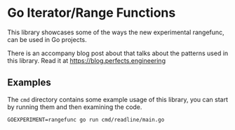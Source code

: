 # Go Iterator/Range Functions

This library showcases some of the ways the new experimental rangefunc, can be used in Go projects.

There is an accompany blog post about that talks about the patterns used in this library. 
Read it at https://blog.perfects.engineering

## Examples

The `cmd` directory contains some example usage of this library, you can start by running them
and then examining the code.

```golang
GOEXPERIMENT=rangefunc go run cmd/readline/main.go
```

